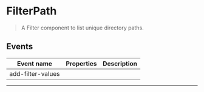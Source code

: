 # FilterPath

> A Filter component to list unique directory paths.

## Events

| Event name        | Properties | Description |
| ----------------- | ---------- | ----------- |
| add-filter-values |            |

---
